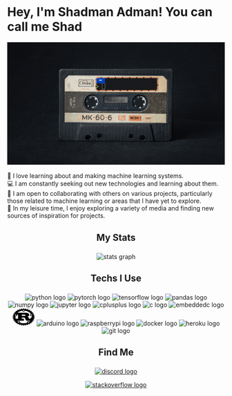 # Hey, I'm Shadman Adman! You can call me Shad ###

<img src="https://github.com/shadmanadman/AbTrax/blob/main/poster.gif" width="720px">

🤖 I love learning about and making machine learning systems.\
💻 I am constantly seeking out new technologies and learning about them.\
🤝 I am open to collaborating with others on various projects, particularly those related to machine learning or areas that I have yet to explore.\
🌟 In my leisure time, I enjoy exploring a variety of media and finding new sources of inspiration for projects.
###

<h2 align="center">My Stats</h2>

###

<div align="center">
  <img src="http://github-profile-summary-cards.vercel.app/api/cards/profile-details?username=AbTrax&theme=bear" width=750  alt="stats graph"/>

</div>

###

<h2 align="center">Techs I Use</h2>

###

<div align="center">
  <img src="https://cdn.jsdelivr.net/gh/devicons/devicon/icons/python/python-original.svg" height="40" width="52" alt="python logo"  />
  <img src="https://cdn.jsdelivr.net/gh/devicons/devicon/icons/pytorch/pytorch-original.svg" height="40" width="52" alt="pytorch logo"/>
  <img src="https://cdn.jsdelivr.net/gh/devicons/devicon/icons/tensorflow/tensorflow-original.svg" height="40" width="52" alt="tensorflow logo"  />
  <img src="https://cdn.jsdelivr.net/gh/devicons/devicon/icons/pandas/pandas-original.svg" height="40" width="52" alt="pandas logo"  />
  <img src="https://cdn.jsdelivr.net/gh/devicons/devicon/icons/numpy/numpy-original.svg" height="40" width="52" alt="numpy logo"  />
  <img src="https://cdn.jsdelivr.net/gh/devicons/devicon/icons/jupyter/jupyter-original-wordmark.svg" height="40" width="52" alt="jupyter logo"  />
  <img src="https://cdn.jsdelivr.net/gh/devicons/devicon/icons/cplusplus/cplusplus-plain.svg" height="40" width="52" alt="cplusplus logo"  />
  <img src="https://cdn.jsdelivr.net/gh/devicons/devicon/icons/c/c-plain.svg" height="40" width="52" alt="c logo"  />
  <img src="https://cdn.jsdelivr.net/gh/devicons/devicon/icons/embeddedc/embeddedc-original.svg" height="40" width="52" alt="embeddedc logo"  />
  <img src="https://raw.githubusercontent.com/devicons/devicon/v2.16.0/icons/rust/rust-original.svg" height="40" width="52" alt="rust logo"  />
  <img src="https://cdn.jsdelivr.net/gh/devicons/devicon/icons/arduino/arduino-original-wordmark.svg" height="40" width="52" alt="arduino logo"  />
  <img src="https://cdn.jsdelivr.net/gh/devicons/devicon/icons/raspberrypi/raspberrypi-original.svg" height="40" width="52" alt="raspberrypi logo"  />
  <img src="https://cdn.jsdelivr.net/gh/devicons/devicon/icons/docker/docker-plain-wordmark.svg" height="40" width="52" alt="docker logo"  />
  <img src="https://cdn.jsdelivr.net/gh/devicons/devicon/icons/heroku/heroku-plain.svg" height="40" width="52" alt="heroku logo"  />
  <img src="https://cdn.jsdelivr.net/gh/devicons/devicon/icons/git/git-plain.svg" height="40" width="52" alt="git logo"  />
</div>

###

<h2 align="center">Find Me</h2>

###

<div align="center">
  <a href="https://discord.com/users/1077472454563332157" target="_blank" rel="noopener noreferrer"> <img src="https://img.shields.io/static/v1?message=Discord&logo=discord&label=&color=7289DA&logoColor=white&labelColor=&style=for-the-badge" height="40" alt="discord logo"  /></a>
  
  <a href="https://stackoverflow.com/users/19914762/abtrax" target="_blank" rel="noopener noreferrer"> <img src="https://img.shields.io/static/v1?message=Stackoverflow&logo=stackoverflow&label=&color=FE7A16&logoColor=white&labelColor=&style=for-the-badge" height="40" alt="stackoverflow logo"  /></a>
</div>

###



